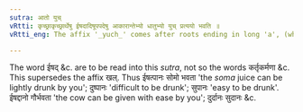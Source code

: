 ```yaml
---
sutra: आतो युच्
vRtti: कृच्छ्राकृच्छ्रार्थेषु ईषदादिषूपपदेषु आकारान्तेभ्यो धातुभ्यो युच् प्रत्ययो भवति ॥
vRtti_eng: The affix '_yuch_' comes after roots ending in long 'a', (when '_ishad_', '_dur_' and '_su_' are combined as _upapadas_, in the sense of easily or with difficulty).

---
```

The word ईषद् &c. are to be read into this _sutra_, not so the words कर्तृकर्मणा &c. This supersedes the affix खल्. Thus ईषत्पानः सोमो भवता 'the _soma_ juice can be lightly drunk by you'; दुष्पानः 'difficult to be drunk'; सुपानः 'easy to be drunk'. ईषद्दानो गौर्भवता 'the cow can be given with ease by you'; दुर्दानः सुदानः &c.